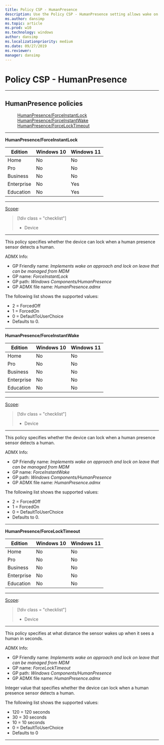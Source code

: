 ```yaml
---
title: Policy CSP - HumanPresence
description: Use the Policy CSP - HumanPresence setting allows wake on approach and lock on leave that can be managed from MDM.
ms.author: dansimp
ms.topic: article
ms.prod: w10
ms.technology: windows
author: dansimp
ms.localizationpriority: medium
ms.date: 09/27/2019
ms.reviewer: 
manager: dansimp
---
```


# Policy CSP - HumanPresence



<hr/>

<!--Policies-->
## HumanPresence policies  

<dl>
  <dd>
    <a href="#humanpresence-forceinstantlock">HumanPresence/ForceInstantLock</a>
  </dd>
  <dd>
    <a href="#humanpresence-forceinstantwake">HumanPresence/ForceInstantWake</a>
  </dd>
  <dd>
    <a href="#humanpresence-forcelocktimeout">HumanPresence/ForceLockTimeout</a>
  </dd>
</dl>


<hr/>

<!--Policy-->
<a href="" id="humanpresence-forceinstantlock"></a>**HumanPresence/ForceInstantLock**  

<!--SupportedSKUs-->

|Edition|Windows 10|Windows 11|
|--- |--- |--- |
|Home|No|No|
|Pro|No|No|
|Business|No|No|
|Enterprise|No|Yes|
|Education|No|Yes|

<!--/SupportedSKUs-->
<hr/>

<!--Scope-->
[Scope](./policy-configuration-service-provider.md#policy-scope):

> [!div class = "checklist"]
> * Device

<hr/>

<!--/Scope-->
<!--Description-->
This policy specifies whether the device can lock when a human presence sensor detects a human.

<!--/Description-->
<!--ADMXMapped-->
ADMX Info:  
-   GP Friendly name: *Implements wake on approach and lock on leave that can be managed from MDM*
-   GP name: *ForceInstantLock*
-   GP path: *Windows Components/HumanPresence*
-   GP ADMX file name: *HumanPresence.admx*

<!--/ADMXMapped-->
<!--SupportedValues-->
The following list shows the supported values:

- 2 = ForcedOff
- 1 = ForcedOn
- 0 = DefaultToUserChoice
- Defaults to 0.

<!--/SupportedValues-->
<!--/Policy-->
<hr/>

<!--Policy-->
<a href="" id="humanpresence-forceinstantwake"></a>**HumanPresence/ForceInstantWake**  

<!--SupportedSKUs-->

|Edition|Windows 10|Windows 11|
|--- |--- |--- |
|Home|No|No|
|Pro|No|No|
|Business|No|No|
|Enterprise|No|No|
|Education|No|No|

<!--/SupportedSKUs-->
<hr/>

<!--Scope-->
[Scope](./policy-configuration-service-provider.md#policy-scope):

> [!div class = "checklist"]
> * Device

<hr/>

<!--/Scope-->
<!--Description-->
This policy specifies whether the device can lock when a human presence sensor detects a human.

<!--/Description-->
<!--ADMXMapped-->
ADMX Info:  
-   GP Friendly name: *Implements wake on approach and lock on leave that can be managed from MDM*
-   GP name: *ForceInstantWake*
-   GP path: *Windows Components/HumanPresence*
-   GP ADMX file name: *HumanPresence.admx*

<!--/ADMXMapped-->
<!--SupportedValues-->
The following list shows the supported values:

- 2 = ForcedOff
- 1 = ForcedOn
- 0 = DefaultToUserChoice
- Defaults to 0.

<!--/SupportedValues-->
<!--/Policy-->
<hr/>

<!--Policy-->
<a href="" id="humanpresence-forcelocktimeout"></a>**HumanPresence/ForceLockTimeout**  

<!--SupportedSKUs-->

|Edition|Windows 10|Windows 11|
|--- |--- |--- |
|Home|No|No|
|Pro|No|No|
|Business|No|No|
|Enterprise|No|No|
|Education|No|No|

<!--/SupportedSKUs-->
<hr/>

<!--Scope-->
[Scope](./policy-configuration-service-provider.md#policy-scope):

> [!div class = "checklist"]
> * Device

<hr/>

<!--/Scope-->
<!--Description-->
This policy specifies at what distance the sensor wakes up when it sees a human in seconds.

<!--/Description-->
<!--ADMXMapped-->
ADMX Info:  
-   GP Friendly name: *Implements wake on approach and lock on leave that can be managed from MDM*
-   GP name: *ForceLockTimeout*
-   GP path: *Windows Components/HumanPresence*
-   GP ADMX file name: *HumanPresence.admx*

<!--/ADMXMapped-->
<!--SupportedValues-->
Integer value that specifies whether the device can lock when a human presence sensor detects a human.

The following list shows the supported values:

- 120 = 120 seconds
- 30 = 30 seconds
- 10 = 10 seconds
- 0 = DefaultToUserChoice
- Defaults to 0

<!--/SupportedValues-->
<!--/Policy-->
<hr/>

<!--/Policies-->

